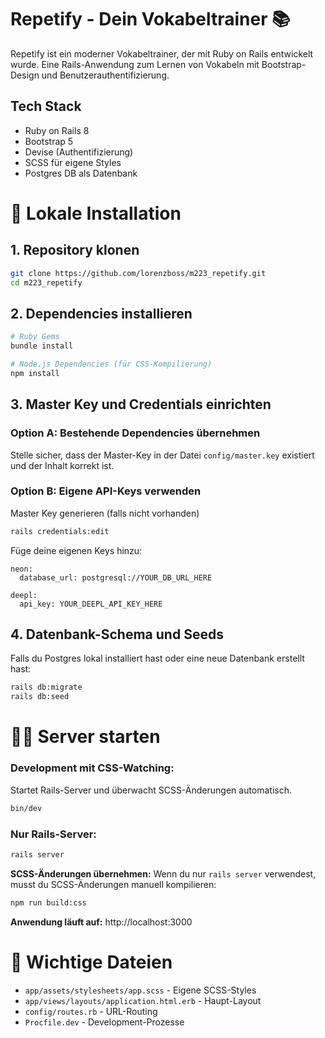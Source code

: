 # Repetify - Dein Vokabeltrainer 📚

Repetify ist ein moderner Vokabeltrainer, der mit Ruby on Rails entwickelt wurde.
Eine Rails-Anwendung zum Lernen von Vokabeln mit Bootstrap-Design und Benutzerauthentifizierung.

## Tech Stack

- Ruby on Rails 8
- Bootstrap 5
- Devise (Authentifizierung)
- SCSS für eigene Styles
- Postgres DB als Datenbank

# 🚀 Lokale Installation

## 1. Repository klonen

```bash
git clone https://github.com/lorenzboss/m223_repetify.git
cd m223_repetify
```

## 2. Dependencies installieren

```bash
# Ruby Gems
bundle install

# Node.js Dependencies (für CSS-Kompilierung)
npm install
```

## 3. Master Key und Credentials einrichten

### Option A: Bestehende Dependencies übernehmen
Stelle sicher, dass der Master-Key in der Datei `config/master.key` existiert und der Inhalt korrekt ist.

### Option B: Eigene API-Keys verwenden
Master Key generieren (falls nicht vorhanden)

```bash
rails credentials:edit
```

Füge deine eigenen Keys hinzu:

```text
neon:
  database_url: postgresql://YOUR_DB_URL_HERE

deepl:
  api_key: YOUR_DEEPL_API_KEY_HERE
```

## 4. Datenbank-Schema und Seeds

Falls du Postgres lokal installiert hast oder eine neue Datenbank erstellt hast:

```bash
rails db:migrate
rails db:seed     
```

# 🏃‍♂️ Server starten

### Development mit CSS-Watching:
Startet Rails-Server und überwacht SCSS-Änderungen automatisch.

```bash
bin/dev
```

### Nur Rails-Server:

```bash
rails server
```

**SCSS-Änderungen übernehmen:** Wenn du nur `rails server` verwendest, musst du SCSS-Änderungen manuell kompilieren:

```bash
npm run build:css
```

**Anwendung läuft auf:** http://localhost:3000

# 📁 Wichtige Dateien

- `app/assets/stylesheets/app.scss` - Eigene SCSS-Styles
- `app/views/layouts/application.html.erb` - Haupt-Layout
- `config/routes.rb` - URL-Routing
- `Procfile.dev` - Development-Prozesse
